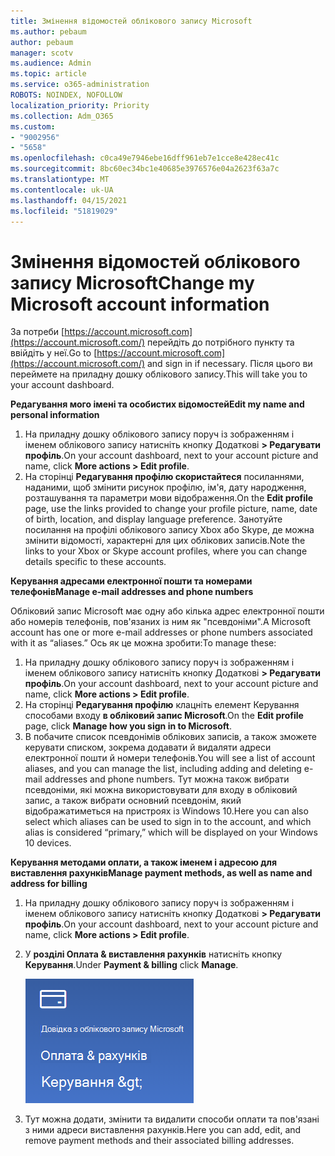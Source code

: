 ```yaml
---
title: Змінення відомостей облікового запису Microsoft
ms.author: pebaum
author: pebaum
manager: scotv
ms.audience: Admin
ms.topic: article
ms.service: o365-administration
ROBOTS: NOINDEX, NOFOLLOW
localization_priority: Priority
ms.collection: Adm_O365
ms.custom:
- "9002956"
- "5658"
ms.openlocfilehash: c0ca49e7946ebe16dff961eb7e1cce8e428ec41c
ms.sourcegitcommit: 8bc60ec34bc1e40685e3976576e04a2623f63a7c
ms.translationtype: MT
ms.contentlocale: uk-UA
ms.lasthandoff: 04/15/2021
ms.locfileid: "51819029"
---
```

# <a name="change-my-microsoft-account-information"></a><span data-ttu-id="65901-102">Змінення відомостей облікового запису Microsoft</span><span class="sxs-lookup"><span data-stu-id="65901-102">Change my Microsoft account information</span></span>

<span data-ttu-id="65901-103">За потреби [https://account.microsoft.com](https://account.microsoft.com/) перейдіть до потрібного пункту та ввійдіть у неї.</span><span class="sxs-lookup"><span data-stu-id="65901-103">Go to [https://account.microsoft.com](https://account.microsoft.com/) and sign in if necessary.</span></span> <span data-ttu-id="65901-104">Після цього ви переймете на приладну дошку облікового запису.</span><span class="sxs-lookup"><span data-stu-id="65901-104">This will take you to your account dashboard.</span></span>  

<span data-ttu-id="65901-105">**Редагування мого імені та особистих відомостей**</span><span class="sxs-lookup"><span data-stu-id="65901-105">**Edit my name and personal information**</span></span>

1. <span data-ttu-id="65901-106">На приладну дошку облікового запису поруч із зображенням і іменем облікового запису натисніть кнопку Додаткові **> Редагувати профіль**.</span><span class="sxs-lookup"><span data-stu-id="65901-106">On your account dashboard, next to your account picture and name, click **More actions > Edit profile**.</span></span>
2. <span data-ttu-id="65901-107">На сторінці **Редагування профілю скористайтеся** посиланнями, наданими, щоб змінити рисунок профілю, ім'я, дату народження, розташування та параметри мови відображення.</span><span class="sxs-lookup"><span data-stu-id="65901-107">On the **Edit profile** page, use the links provided to change your profile picture, name, date of birth, location, and display language preference.</span></span> <span data-ttu-id="65901-108">Занотуйте посилання на профілі облікового запису Xbox або Skype, де можна змінити відомості, характерні для цих облікових записів.</span><span class="sxs-lookup"><span data-stu-id="65901-108">Note the links to your Xbox or Skype account profiles, where you can change details specific to these accounts.</span></span>

<span data-ttu-id="65901-109">**Керування адресами електронної пошти та номерами телефонів**</span><span class="sxs-lookup"><span data-stu-id="65901-109">**Manage e-mail addresses and phone numbers**</span></span>

<span data-ttu-id="65901-110">Обліковий запис Microsoft має одну або кілька адрес електронної пошти або номерів телефонів, пов'язаних із ним як "псевдоніми".</span><span class="sxs-lookup"><span data-stu-id="65901-110">A Microsoft account has one or more e-mail addresses or phone numbers associated with it as “aliases.”</span></span> <span data-ttu-id="65901-111">Ось як це можна зробити:</span><span class="sxs-lookup"><span data-stu-id="65901-111">To manage these:</span></span>

1. <span data-ttu-id="65901-112">На приладну дошку облікового запису поруч із зображенням і іменем облікового запису натисніть кнопку Додаткові **> Редагувати профіль**.</span><span class="sxs-lookup"><span data-stu-id="65901-112">On your account dashboard, next to your account picture and name, click **More actions > Edit profile**.</span></span>
2. <span data-ttu-id="65901-113">На сторінці **Редагування профілю** клацніть елемент Керування способами входу **в обліковий запис Microsoft**.</span><span class="sxs-lookup"><span data-stu-id="65901-113">On the **Edit profile** page, click **Manage how you sign in to Microsoft**.</span></span> 
3. <span data-ttu-id="65901-114">В побачите список псевдонімів облікових записів, а також зможете керувати списком, зокрема додавати й видаляти адреси електронної пошти й номери телефонів.</span><span class="sxs-lookup"><span data-stu-id="65901-114">You will see a list of account aliases, and you can manage the list, including adding and deleting e-mail addresses and phone numbers.</span></span> <span data-ttu-id="65901-115">Тут можна також вибрати псевдоніми, які можна використовувати для входу в обліковий запис, а також вибрати основний псевдонім, який відображатиметься на пристроях із Windows 10.</span><span class="sxs-lookup"><span data-stu-id="65901-115">Here you can also select which aliases can be used to sign in to the account, and which alias is considered “primary,” which will be displayed on your Windows 10 devices.</span></span>

<span data-ttu-id="65901-116">**Керування методами оплати, а також іменем і адресою для виставлення рахунків**</span><span class="sxs-lookup"><span data-stu-id="65901-116">**Manage payment methods, as well as name and address for billing**</span></span> 

1. <span data-ttu-id="65901-117">На приладну дошку облікового запису поруч із зображенням і іменем облікового запису натисніть кнопку Додаткові **> Редагувати профіль**.</span><span class="sxs-lookup"><span data-stu-id="65901-117">On your account dashboard, next to your account picture and name, click **More actions > Edit profile**.</span></span>
2. <span data-ttu-id="65901-118">У **розділі Оплата & виставлення рахунків** натисніть кнопку **Керування**.</span><span class="sxs-lookup"><span data-stu-id="65901-118">Under **Payment & billing** click **Manage**.</span></span>

    ![Керування оплатою та виставленням рахунків](media/manage-account.png)

3. <span data-ttu-id="65901-120">Тут можна додати, змінити та видалити способи оплати та пов'язані з ними адреси виставлення рахунків.</span><span class="sxs-lookup"><span data-stu-id="65901-120">Here you can add, edit, and remove payment methods and their associated billing addresses.</span></span> 

